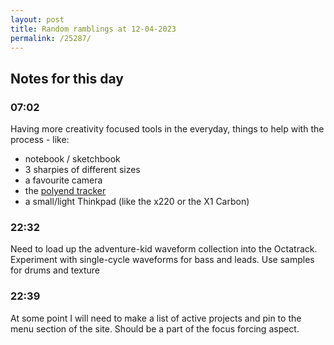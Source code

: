 ```yaml
---
layout: post
title: Random ramblings at 12-04-2023
permalink: /25287/
---
```

## Notes for this day

### 07:02

Having more creativity focused tools in the everyday, things to help with the
process - like:
 * notebook / sketchbook
 * 3 sharpies of different sizes
 * a favourite camera
 * the [polyend tracker](https://polyend.com/tracker/)
 * a small/light Thinkpad (like the x220 or the X1 Carbon)

### 22:32

Need to load up the adventure-kid waveform collection into the Octatrack.
Experiment with single-cycle waveforms for bass and leads. Use samples for drums
and texture

### 22:39

At some point I will need to make a list of active projects and pin to the menu
section of the site. Should be a part of the focus forcing aspect.
